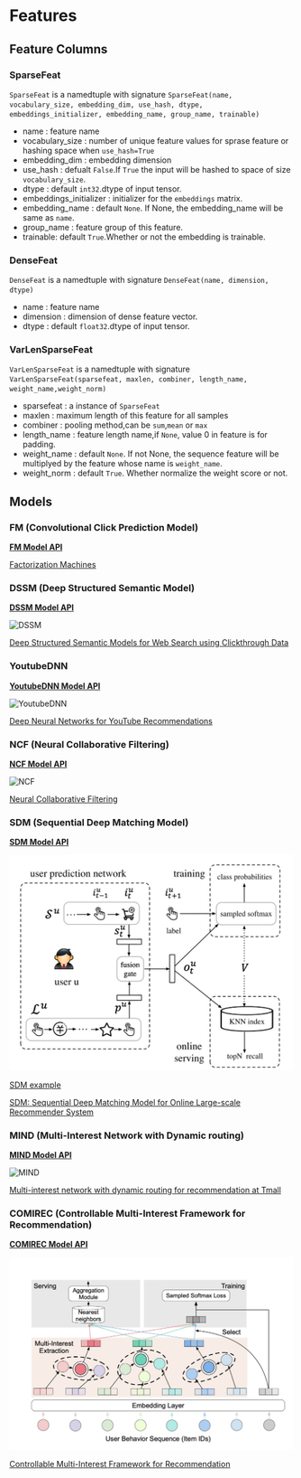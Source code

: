 # Features

## Feature Columns
### SparseFeat
``SparseFeat`` is a namedtuple with signature ``SparseFeat(name, vocabulary_size, embedding_dim, use_hash, dtype, embeddings_initializer, embedding_name, group_name, trainable)``

- name : feature name
- vocabulary_size : number of unique feature values for sprase feature or hashing space when `use_hash=True`
- embedding_dim : embedding dimension
- use_hash : defualt `False`.If `True` the input will be hashed to space of size `vocabulary_size`.
- dtype : default `int32`.dtype of input tensor.
- embeddings_initializer : initializer for the `embeddings` matrix.
- embedding_name : default `None`. If None, the embedding_name will be same as `name`.
- group_name : feature group of this feature.
- trainable: default `True`.Whether or not the embedding is trainable.

### DenseFeat
``DenseFeat`` is a namedtuple with signature ``DenseFeat(name, dimension, dtype)``

- name : feature name
- dimension : dimension of dense feature vector.
- dtype : default `float32`.dtype of input tensor.

### VarLenSparseFeat

``VarLenSparseFeat`` is a namedtuple with signature ``VarLenSparseFeat(sparsefeat, maxlen, combiner, length_name, weight_name,weight_norm)``

- sparsefeat : a instance of `SparseFeat`
- maxlen : maximum length of this feature for all samples
- combiner : pooling method,can be ``sum``,``mean`` or ``max``
- length_name : feature length name,if `None`, value 0 in feature is for padding.
- weight_name : default `None`. If not None, the sequence feature will be multiplyed by the feature whose name is `weight_name`.
- weight_norm : default `True`. Whether normalize the weight score or not.


## Models


### FM (Convolutional Click Prediction Model)


[**FM Model API**](./deepmatch.models.fm.html)
<!-- ![CCPM](../pics/CCPM.png) -->

[Factorization Machines](https://www.researchgate.net/publication/220766482_Factorization_Machines) 


### DSSM (Deep Structured Semantic Model)


[**DSSM Model API**](./deepmatch.models.dssm.html)

![DSSM](../pics/dssm.jpg)


[Deep Structured Semantic Models for Web Search using Clickthrough Data](https://www.microsoft.com/en-us/research/publication/learning-deep-structured-semantic-models-for-web-search-using-clickthrough-data/)

### YoutubeDNN 


[**YoutubeDNN Model API**](./deepmatch.models.youtubednn.html)

![YoutubeDNN](../pics/youtubednn.jpg)

[Deep Neural Networks for YouTube Recommendations](https://www.researchgate.net/publication/307573656_Deep_Neural_Networks_for_YouTube_Recommendations)

### NCF (Neural Collaborative Filtering)

[**NCF Model API**](./deepmatch.models.ncf.html)

![NCF](../pics/ncf.jpg)

[Neural Collaborative Filtering](https://arxiv.org/abs/1708.05031)

### SDM (Sequential Deep Matching Model)



[**SDM Model API**](./deepmatch.models.sdm.html)

![SDM](../pics/sdm.jpg)

[SDM example](https://github.com/shenweichen/DeepMatch/tree/master/examples/run_sdm.py)

[SDM: Sequential Deep Matching Model for Online Large-scale Recommender System](https://arxiv.org/abs/1909.00385)



### MIND (Multi-Interest Network with Dynamic routing)



[**MIND Model API**](./deepmatch.models.mind.html)

![MIND](../pics/mind.jpg)

[Multi-interest network with dynamic routing for recommendation at Tmall](https://arxiv.org/pdf/1904.08030)

### COMIREC (Controllable Multi-Interest Framework for Recommendation)

[**COMIREC Model API**](./deepmatch.models.comirec.html)

![COMIREC](../pics/comirec.jpg)

[Controllable Multi-Interest Framework for Recommendation](https://arxiv.org/pdf/2005.09347)